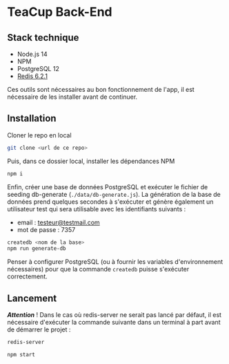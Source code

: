 # TeaCup Back-End

## Stack technique

- Node.js 14
- NPM
- PostgreSQL 12
- [Redis 6.2.1](https://redis.io/download)

Ces outils sont nécessaires au bon fonctionnement de l'app, il est nécessaire de les installer avant de continuer.

## Installation

Cloner le repo en local

```bash
git clone <url de ce repo>
```

Puis, dans ce dossier local, installer les dépendances NPM

```bash
npm i
```

Enfin, créer une base de données PostgreSQL et exécuter le fichier de seeding db-generate (`./data/db-generate.js`). 
La génération de la base de données prend quelques secondes à s'exécuter et génère également un utilisateur test qui sera utilisable avec les identifiants suivants :
- email : testeur@testmail.com
- mot de passe : 7357

```bash
createdb <nom de la base>
npm run generate-db
```

Penser à configurer PostgreSQL (ou à fournir les variables d'environnement nécessaires) pour que la commande `createdb` puisse s'exécuter correctement.

## Lancement

_**Attention**_ ! Dans le cas où redis-server ne serait pas lancé par défaut, il est nécessaire d'exécuter la commande suivante dans un terminal à part avant de démarrer le projet : 
```bash
redis-server
```

```bash
npm start
```
